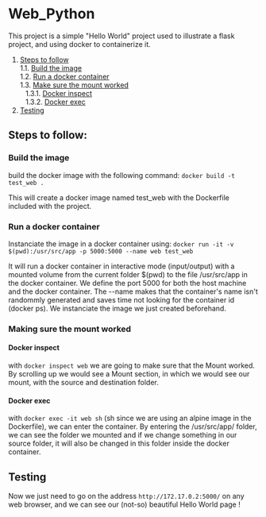 # Web_Python
This project is a simple "Hello World" project used to illustrate a flask project, and using docker to containerize it.

1. [Steps to follow](#steps) </br>
  1.1. [Build the image](#build) </br>
  1.2. [Run a docker container](#run) </br>
  1.3. [Make sure the mount worked](#mount) </br>
  &ensp;  1.3.1. [Docker inspect](#inspect) </br>
  &ensp; 1.3.2. [Docker exec](#exec) </br>
2. [Testing](#test) </br>

## Steps to follow: <a name="steps"></a>
### Build the image <a name="build"></a>
build the docker image with the following command:
`docker build -t test_web .`

This will create a docker image named test_web with the Dockerfile included with the project.

### Run a docker container <a name="run"></a>
Instanciate the image in a docker container using:
`docker run -it -v $(pwd):/usr/src/app -p 5000:5000 --name web test_web`

It will run a docker container in interactive mode (input/output) with a mounted volume from the current folder $(pwd) to the file /usr/src/app in the docker container. We define the port 5000 for both the host machine and the docker container. The --name makes that the container's name isn't randommly generated and saves time not looking for the container id (docker ps). We instanciate the image we just created beforehand.

### Making sure the mount worked <a name="mount"></a>
  #### Docker inspect<a name="inspect"></a>
with `docker inspect web` we are going to make sure that the Mount worked. By scrolling up we would see a Mount section, in which we would see our mount, with the source and destination folder.

  #### Docker exec <a name="exec"></a>
with `docker exec -it web sh` (sh since we are using an alpine image in the Dockerfile), we can enter the container. By entering the /usr/src/app/ folder, we can see the folder we mounted and if we change something in our source folder, it will also be changed in this folder inside the docker container.

## Testing<a name="test"></a>
Now we just need to go on the address `http://172.17.0.2:5000/` on any web browser, and we can see our (not-so) beautiful Hello World page !

